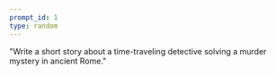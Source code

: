 ```yaml
---
prompt_id: 1
type: random
---
```


"Write a short story about a time-traveling detective solving a murder mystery in ancient Rome."
